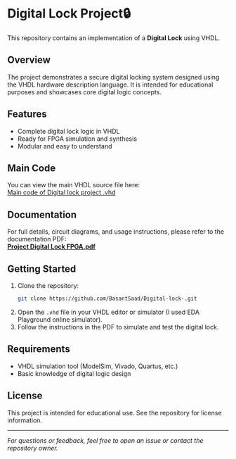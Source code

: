 # Digital Lock Project🔒

This repository contains an implementation of a **Digital Lock** using VHDL.

## Overview

The project demonstrates a secure digital locking system designed using the VHDL hardware description language. It is intended for educational purposes and showcases core digital logic concepts.

## Features

- Complete digital lock logic in VHDL
- Ready for FPGA simulation and synthesis
- Modular and easy to understand

## Main Code

You can view the main VHDL source file here:  
[Main code of Digital lock project .vhd](https://github.com/BasantSaad/Digital-lock-/blob/main/Main%20code%20of%20Digital%20lock%20project%20.vhd)

## Documentation

For full details, circuit diagrams, and usage instructions, please refer to the documentation PDF:  
**[Project Digital Lock FPGA.pdf](https://github.com/BasantSaad/Digital-lock-/blob/de16a585ad5b611f53caba08de6800fe5b256ca7/Project%20Digital%20Lock%20FPGA.pdf)**

## Getting Started

1. Clone the repository:
    ```bash
    git clone https://github.com/BasantSaad/Digital-lock-.git
    ```
2. Open the `.vhd` file in your VHDL editor or simulator (I used EDA Playground online simulator).
4. Follow the instructions in the PDF to simulate and test the digital lock.

## Requirements

- VHDL simulation tool (ModelSim, Vivado, Quartus, etc.)
- Basic knowledge of digital logic design

## License

This project is intended for educational use. See the repository for license information.

---

*For questions or feedback, feel free to open an issue or contact the repository owner.*
